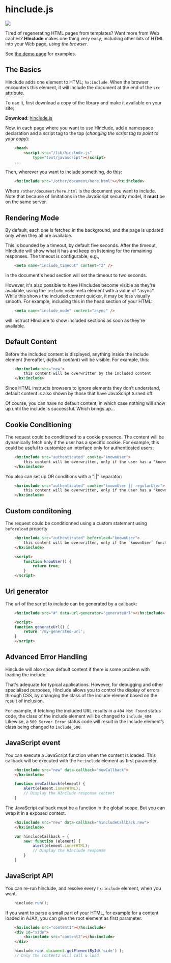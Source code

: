 # hinclude.js

<a href="http://travis-ci.org/mnot/hinclude"><img src="https://secure.travis-ci.org/mnot/hinclude.png?branch=master"></a>

Tired of regenerating HTML pages from templates? Want more from Web caches? **HInclude** makes one thing very easy; including other bits of HTML into your Web page, *using the browser*.

See [the demo page](http://mnot.github.com/hinclude/) for examples.



## The Basics

Hinclude adds one element to HTML; `hx:include`. When the browser encounters this element, it will include the document at the end of the `src` attribute.

To use it, first download a copy of the library and make it available on your site;

**Download**: [hinclude.js](https://github.com/mnot/hinclude/tags)

Now, in each page where you want to use HInclude, add a namespace declaration and a script tag to the top (*changing the script tag to point to your copy*):

```html
	<head>
		<script src="/lib/hinclude.js"
			type="text/javascript"></script>
  	...
```

Then, wherever you want to include something, do this:

```html
	<hx:include src="/other/document/here.html"></hx:include>
```

Where `/other/document/here.html` is the document you want to include. Note that because of limitations in the JavaScript security model, it **must** be on the same server.



## Rendering Mode

By default, each one is fetched in the background, and the page is updated only when they all are available.

This is bounded by a timeout, by default five seconds. After the timeout, HInclude will show what it has and keep on listening for the remaining responses. The timeout is configurable; e.g.,

```html
	<meta name="include_timeout" content="2" />
```

in the document's head section will set the timeout to two seconds.

However, it's also possible to have HIncludes become visible as they're available, using the `include_mode` meta element with a value of "async". While this shows the included content quicker, it may be less visually smooth.
For example, including this in the head section of your HTML:

```html
	<meta name="include_mode" content="async" />
```

will instruct HInclude to show included sections as soon as they're available.



## Default Content

Before the included content is displayed, anything inside the include element (hereafter, *default content*) will be visible. For example, this:

```html
	<hx:include src="new">
		this content will be overwritten by the included content
	</hx:include>
```

Since HTML instructs browsers to ignore elements they don&#8217;t understand, default content is also shown by those that have JavaScript turned off.

Of course, you can have no default content, in which case nothing will show up until the include is successful. Which brings up&#8230;



## Cookie Conditioning

The request could be conditioned to a cookie presence. The content will be dynamically fetch only if the user has a specific cookie.
For example, this could be useful to customize an interface only for authenticated users:

```html
	<hx:include src="authenticated" cookie="knownUser">
		this content will be overwritten, only if the user has a "knownUser" cookie.
	</hx:include>
```

You also can set up OR conditions with a "||" separator:

```html
	<hx:include src="authenticated" cookie="knownUser || regularUser">
		this content will be overwritten, only if the user has a "knownUser" or a "regularUser" cookie.
	</hx:include>
```

## Custom conditoning

The request could be conditionned using a custom statement using `beforeload` property 

```html
	<hx:include src="authenticated" beforeload="knownUser">
		this content will be overwritten, only if the `knownUser` function return `true`.
	</hx:include>

    <script>
        function knowUser() {
            return true;
        }
    </script>
```

## Url generator

The url of the script to include can be generated by a callback:

```html
    <hx:include src="#" data-url-generator="generateUrl"></hx:include>

    <script>
    function generateUrl() {
        return '/my-generated-url';
    }
    </script>
```


## Advanced Error Handling

Hinclude will also show default content if there is some problem with loading the include.

That's adequate for typical applications. However, for debugging and other specialised purposes, HInclude allows you to control the display of errors through CSS, by changing the class of the include element based on the result of inclusion.

For example, if fetching the included URL results in a `404 Not Found` status code, the class of the include element will be changed to `include_404`. Likewise, a `500 Server Error` status code will result in the include element&#8217;s class being changed to `include_500`.



## JavaScript event

You can execute a JavaScript function when the content is loaded. This callback will be executed with the `hx:include` element as first parameter.

```html
	<hx:include src="new" data-callback="newCallback">
	</hx:include>
```

```js
	function newCallback(element) {
		alert(element.innerHTML);
		// Display the HInclude response content
	}
```

The JavaScript callback must be a function in the global scope. But you can wrap it in a exposed context.

```html
	<hx:include src="new" data-callback="hincludeCallback.new">
	</hx:include>
```

```js
	var hincludeCallback = {
		new: function (element) {
			alert(element.innerHTML);
			// Display the HInclude response
		}
	}
```



## JavaScript API

You can re-run hinclude, and resolve every `hx:include` element, when you want.

```js
	hinclude.run();
```

If you want to parse a small part of your HTML, for example for a content loaded in AJAX, you can give the root element as first parameter.

```html
	<hx:include src="content1"></hx:include>
	<div id="side">
		<hx:include src="content2"></hx:include>
	</div>
```

```js
	hinclude.run( document.getElementById('side') );
	// Only the content2 will call & load 
```
